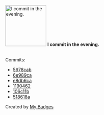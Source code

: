 <img src="https://my-badges.github.io/my-badges/evening-commits.png" alt="I commit in the evening." title="I commit in the evening." width="128">
<strong>I commit in the evening.</strong>
<br><br>

Commits:

- <a href="https://github.com/p0dalirius/FindGPPPasswords/commit/5678cabbd1b4da78e3d0aeb9bb847d6371673756">5678cab</a>
- <a href="https://github.com/p0dalirius/ReflectArguments/commit/6e989ca5f2f3a2d68a7acd52def4ad852975ff07">6e989ca</a>
- <a href="https://github.com/p0dalirius/FindStringInRegistry/commit/e8db6caff14b18bf171a8f9525771a540dd2ade7">e8db6ca</a>
- <a href="https://github.com/p0dalirius/FindGPPPasswords/commit/11904623208a3f878581c28fa289872bae9c7866">1190462</a>
- <a href="https://github.com/p0dalirius/ReflectArguments/commit/106c11b473317c108dd2fd713acf4bc379dd0acd">106c11b</a>
- <a href="https://github.com/p0dalirius/smbclient-ng/commit/518618a713cdaf8111550d67c7ffb83492189af5">518618a</a>


Created by <a href="https://github.com/my-badges/my-badges">My Badges</a>